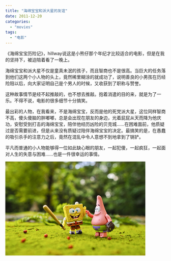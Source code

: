 ```yaml
---
title: "海绵宝宝和派大星的友谊"
date: 2011-12-20
categories: 
  - "movies"
tags: 
  - "电影"
---
```


《海绵宝宝历险记》，hillway说这是小熊仔那个年纪才比较适合的电影，但是在我的坚持下，被迫陪着看了一晚上。

海绵宝宝和派大星不仅是童真未泯的孩子，而且智商也不是很高。当巨大的任务落到他们这两个小人物的头上，竟然稀里糊涂的就成功了，说明善良的小男孩在历经险阻以后，向大家证明自己是个男人的时候，又收获到了职称与赞誉。

这种故事情节是经不起推敲的，也不想去推敲。抱着消遣的目的来，就是为了一乐。不得不说，电影的很多细节十分搞笑。

最出彩的人物，在我看来，不是海绵宝宝，反而是他的死党派大星，这位同样智商不高，傻头傻脑的胖嘟嘟，总是会出现在朋友的身边，光着屁屁从天而降为他庆功，安慰受到打击的海绵宝宝，陪伴他经历凶险的贝克城……在困难面前，他质疑过是否需要前进，但是从来没有质疑过陪伴海绵宝宝的决定。最搞笑的是，在愚蠢的吸引杀手的注意力之后，竟然在混乱中令人意想不到地拿到了锅铲。

平凡而普通的小人物能够得一位如此缺心眼的朋友，一起犯傻，一起疯狂，一起面对人生的失意与困难……也是一件很幸运的事情。

![4165f919jw1dmwx92lqmyj](images/6345564147_f53d3fc65c_z.jpg)
